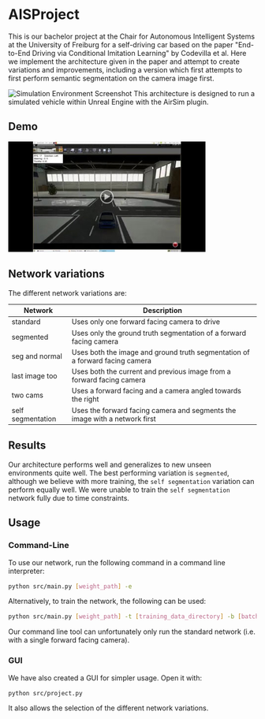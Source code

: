 # AISProject
This is our bachelor project at the Chair for Autonomous Intelligent Systems at the University of Freiburg for a self-driving car based on the paper "End-to-End Driving via Conditional Imitation Learning" by Codevilla et al.
Here we implement the architecture given in the paper and attempt to create variations and improvements, including a version which first attempts to first perform semantic segmentation on the camera image first.

![Simulation Environment Screenshot](https://github.com/yvan674/AISProject/blob/master/docs/images/simulation_2.png)
This architecture is designed to run a simulated vehicle within Unreal Engine with the AirSim plugin.

## Demo
[![AISProject Demo Video](docs/images/Video.jpg)](https://drive.google.com/file/d/111I3EffTU_k3ina_KeWqAyrWH6vVl88L/view)

## Network variations
The different network variations are:

  | Network           | Description
  |-------------------|-------------
  | standard          | Uses only one forward facing camera to drive
  | segmented         | Uses only the ground truth segmentation of a forward facing camera
  | seg and normal    | Uses both the image and ground truth segmentation of a forward facing camera
  | last image too    | Uses both the current and previous image from a forward facing camera
  | two cams          | Uses a forward facing and a camera angled towards the right
  | self segmentation | Uses the forward facing camera and segments the image with a network first

## Results
Our architecture performs well and generalizes to new unseen environments quite well. The best performing variation is `segmented`, although we believe with more training, the `self segmentation` variation can perform equally well. We were unable to train the `self segmentation` network fully due to time constraints.

## Usage
### Command-Line
To use our network, run the following command in a command line interpreter:
```bash
python src/main.py [weight_path] -e
```
Alternatively, to train the network, the following can be used:
```bash
python src/main.py [weight_path] -t [training_data_directory] -b [batch_size] -p [number of epochs]
```
Our command line tool can unfortunately only run the standard network (i.e. with a single forward facing camera).

### GUI
We have also created a GUI for simpler usage.
Open it with:
```bash
python src/project.py
```
It also allows the selection of the different network variations.
